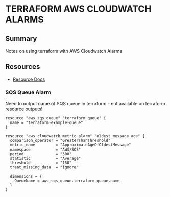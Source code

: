 # TERRAFORM AWS CLOUDWATCH ALARMS

## Summary

Notes on using terraform with AWS Cloudwatch Alarms

## Resources

- [Resource Docs](https://registry.terraform.io/providers/hashicorp/aws/latest/docs/resources/cloudwatch_metric_alarm#datapoints_to_alarm)

### SQS Queue Alarm

Need to output name of SQS queue in terraform - not available on terraform resource outputs!

```hcl
resource "aws_sqs_queue" "terraform_queue" {
  name = "terraform-example-queue"
}

resource "aws_cloudwatch_metric_alarm" "oldest_message_age" {
  comparison_operator = "GreaterThanThreshold"
  metric_name         = "ApproximateAgeOfOldestMessage"
  namespace           = "AWS/SQS"
  period              = "300"
  statistic           = "Average"
  threshold           = "150"
  treat_missing_data  = "ignore"

  dimensions = {
    QueueName = aws_sqs_queue.terraform_queue.name
  }
}
```
